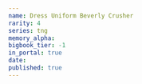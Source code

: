 ```yaml
---
name: Dress Uniform Beverly Crusher
rarity: 4
series: tng
memory_alpha:
bigbook_tier: -1
in_portal: true
date:
published: true
---
```



